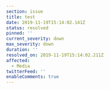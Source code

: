 ```yaml
---
section: issue
title: test
date: 2019-11-19T15:14:02.141Z
status: resolved
pinned: ''
current_severity: down
max_severity: down
duration: ''
resolved_on: 2019-11-19T15:14:02.211Z
affected:
  - Media
twitterFeed: ''
enableComments: true
---
```


